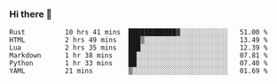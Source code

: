 ### Hi there 👋

<!--
**gustavkrist/gustavkrist** is a ✨ _special_ ✨ repository because its `README.md` (this file) appears on your GitHub profile.

Here are some ideas to get you started:

- 🔭 I’m currently working on ...
- 🌱 I’m currently learning ...
- 👯 I’m looking to collaborate on ...
- 🤔 I’m looking for help with ...
- 💬 Ask me about ...
- 📫 How to reach me: ...
- 😄 Pronouns: ...
- ⚡ Fun fact: ...
-->

<!--START_SECTION:waka-->

```text
Rust          10 hrs 41 mins  ████████████▓░░░░░░░░░░░░   51.00 %
HTML          2 hrs 49 mins   ███▒░░░░░░░░░░░░░░░░░░░░░   13.49 %
Lua           2 hrs 35 mins   ███░░░░░░░░░░░░░░░░░░░░░░   12.39 %
Markdown      1 hr 38 mins    ██░░░░░░░░░░░░░░░░░░░░░░░   07.81 %
Python        1 hr 33 mins    ██░░░░░░░░░░░░░░░░░░░░░░░   07.40 %
YAML          21 mins         ▒░░░░░░░░░░░░░░░░░░░░░░░░   01.69 %
```

<!--END_SECTION:waka-->
